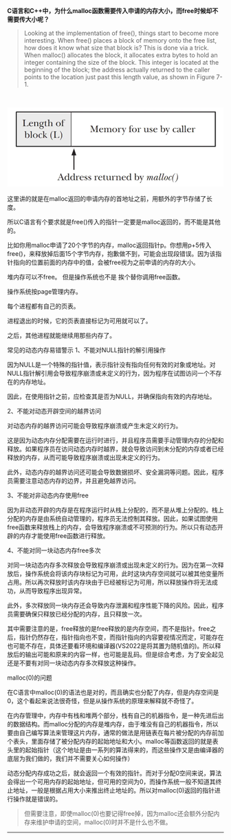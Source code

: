 
<b>C语言和C++中，为什么malloc函数需要传入申请的内存大小，而free时候却不需要传大小呢？</b>
</br> 

>Looking at the implementation of free(), things start to become more interesting. When free() places a block of memory onto the free list, how does it know what
size that block is? This is done via a trick. When malloc() allocates the block, it allocates extra bytes to hold an integer containing the size of the block. This integer is
located at the beginning of the block; the address actually returned to the caller
points to the location just past this length value, as shown in Figure 7-1.
</br> 

![example](../Image/v2-33cf02c317b808f22297e00fa445aa9a_720w.png)

<p>这里讲的就是在malloc返回的申请内存的首地址之前，用额外的字节存储了长度。

所以C语言有个要求就是free()传入的指针一定要是malloc返回的，而不能是其他的。

比如你用malloc申请了20个字节的内存，malloc返回指针p。你想用p+5传入free()，来释放掉后面15个字节内存，抱歉做不到，可能会出现段错误。因为该指针指向的位置前面的内存中的值，会被free视为之前申请的内存的大小。</p>

<p>堆内存可以不free。 但是操作系统也不是 挨个替你调用free函数。

操作系统按page管理内存。

每个进程都有自己的页表。

进程退出的时候，它的页表直接标记为可用就可以了。

之后，其他进程就能继续用那些内存了。</p>

常见的动态内存易错警示
1、不能对NULL指针的解引用操作

因为NULL是一个特殊的指针值，表示指针没有指向任何有效的对象或地址。对NULL指针解引用会导致程序崩溃或未定义的行为，因为程序在试图访问一个不存在的内存地址。

因此，在使用指针之前，应检查其是否为NULL，并确保指向有效的内存地址。

2、不能对动态开辟空间的越界访问

对动态内存的越界访问可能会导致程序崩溃或产生未定义的行为。

这是因为动态内存分配需要在运行时进行，并且程序员需要手动管理内存的分配和释放。如果程序员在访问动态内存时越界，就会导致访问到未分配的内存或者已经释放的内存，从而可能导致程序崩溃或出现未定义的行为。

此外，动态内存的越界访问还可能会导致数据损坏、安全漏洞等问题。因此，程序员需要注意动态内存的边界，并且避免越界访问。

3、不能对非动态内存使用free

因为非动态开辟的内存是在程序运行时从栈上分配的，而不是从堆上分配的。栈上分配的内存是由系统自动管理的，程序员无法控制其释放。因此，如果试图使用free函数来释放栈上的内存，会导致程序崩溃或不可预测的行为。所以只有动态开辟的内存才能使用free函数进行释放。

4、不能对同一块动态内存free多次

对同一块动态内存多次释放会导致程序崩溃或出现未定义的行为。因为在第一次释放后，操作系统会将该内存块标记为可用，此时这块内存空间就可以被其他变量所占用。所以再次释放时该内存块由于已经被标记为可用，所以释放操作将无法成功，从而导致程序出现异常。

此外，多次释放同一块内存还会导致内存泄漏和程序性能下降的风险。因此，程序员需要确保只释放已经分配的内存，且只释放一次。

其中需要注意的是，free释放的是free释放的是内存空间，而不是指针。free之后，指针仍然存在，指针指向也不变，而指针指向的内容要视情况而定，可能存在也可能不存在，具体还要看环境和编译器(VS2022是将其置为随机值的)。所以释放后的输出可能和原来的内容一样，也可能是乱码。但是综合考虑，为了安全起见还是不要有对同一块动态内存多次释放这种操作。

malloc(0)的问题

在C语言中malloc(0)的语法也是对的，而且确实也分配了内存，但是内存空间是0，这个看起来说法很奇怪，但是从操作系统的原理来解释就不奇怪了。

在内存管理中，内存中有栈和堆两个部分，栈有自己的机器指令，是一种先进后出的数据结构。而malloc分配的内存是堆内存，由于堆没有自己的机器指令，所以要由自己编写算法来管理这片内存，通常的做法是用链表在每片被分配的内存前加个表头，里面存储了被分配内存的起始地址和大小。malloc等函数返回的就是表头里的起始指针（这个地址是由一系列的算法得来的，而这些操作又是由编译器的底层为我们做的，我们并不需要关心如何操作）

动态分配内存成功之后，就会返回一个有效的指针。而对于分配0空间来说，算法会得出一个可用内存的起始地址，但可用的空间为0，而操作系统一般不知道其终止地址，一般是根据占用大小来推出终止地址的。所以对malloc(0)返回的指针进行操作就是错误的。
<blockquote>
但需要注意，即使malloc(0)也要记得free掉，因为malloc还会额外分配内存来维护申请的空间，malloc(0)时并不是什么也不做。
</blockquote>
<hr>


